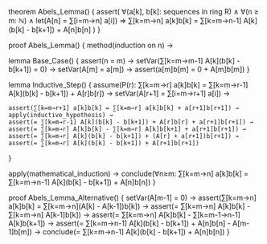 theorem Abels_Lemma() {
  assert(
    ∀(a[k], b[k]: sequences in ring R) ∧
    ∀(n ≥ m: ℕ) ∧
    let(A[n] = ∑[i=m→n] a[i]) ⇒
    ∑[k=m→n] a[k]b[k] = ∑[k=m→n-1] A[k](b[k] - b[k+1]) + A[n]b[n]
  )
}

proof Abels_Lemma() {
  method(induction on n) →
  
  lemma Base_Case() {
    assert(n = m) →
    setVar(∑[k=m→m-1] A[k](b[k] - b[k+1]) = 0) →
    setVar(A[m] = a[m]) →
    assert(a[m]b[m] = 0 + A[m]b[m])
  }

  lemma Inductive_Step() {
    assume(P(r): ∑[k=m→r] a[k]b[k] = ∑[k=m→r-1] A[k](b[k] - b[k+1]) + A[r]b[r]) →
    setVar(A[r+1] = ∑[i=m→r+1] a[i]) →
    
    assert(∑[k=m→r+1] a[k]b[k] = ∑[k=m→r] a[k]b[k] + a[r+1]b[r+1]) →
    apply(inductive_hypothesis) →
    assert(= ∑[k=m→r-1] A[k](b[k] - b[k+1]) + A[r]b[r] + a[r+1]b[r+1]) →
    assert(= ∑[k=m→r] A[k]b[k] - ∑[k=m→r] A[k]b[k+1] + a[r+1]b[r+1]) →
    assert(= ∑[k=m→r] A[k](b[k] - b[k+1]) + (A[r] + a[r+1])b[r+1]) →
    assert(= ∑[k=m→r] A[k](b[k] - b[k+1]) + A[r+1]b[r+1])
  }

  apply(mathematical_induction) →
  conclude(∀n≥m: ∑[k=m→n] a[k]b[k] = ∑[k=m→n-1] A[k](b[k] - b[k+1]) + A[n]b[n])
}

proof Abels_Lemma_Alternative() {
  setVar(A[m-1] = 0) →
  assert(∑[k=m→n] a[k]b[k] = ∑[k=m→n](A[k] - A[k-1])b[k]) →
  assert(= ∑[k=m→n] A[k]b[k] - ∑[k=m→n] A[k-1]b[k]) →
  assert(= ∑[k=m→n] A[k]b[k] - ∑[k=m-1→n-1] A[k]b[k+1]) →
  assert(= ∑[k=m→n-1] A[k](b[k] - b[k+1]) + A[n]b[n] - A[m-1]b[m]) →
  conclude(= ∑[k=m→n-1] A[k](b[k] - b[k+1]) + A[n]b[n])
}